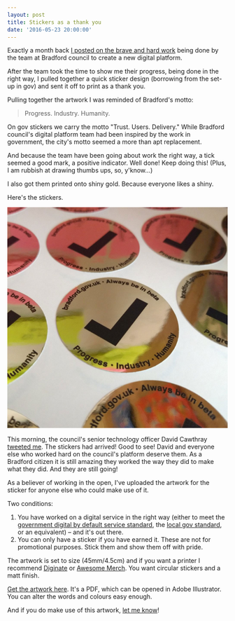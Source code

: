 ```yaml
---
layout: post
title: Stickers as a thank you
date: '2016-05-23 20:00:00'
---
```

Exactly a month back [I posted on the brave and hard work](/bradford-gov-uk/) being done by the team at Bradford council to create a new digital platform.

After the team took the time to show me their progress, being done in the right way, I pulled together a quick sticker design (borrowing from the set-up in gov) and sent it off to print as a thank you.

Pulling together the artwork I was reminded of Bradford's motto:

> Progress. Industry. Humanity.

On gov stickers we carry the motto "Trust. Users. Delivery." While Bradford council's digital platform team had been inspired by the work in government, the city's motto seemed a more than apt replacement.

And because the team have been going about work the right way, a tick seemed a good mark, a positive indicator. Well done! Keep doing this! (Plus, I am rubbish at drawing thumbs ups, so, y'know...)

I also got them printed onto shiny gold. Because everyone likes a shiny.

Here's the stickers.

![The bradford.gov.uk tick stickers](/assets/bradford-gov-uk-stickers.jpg)

This morning, the council's senior technology officer David Cawthray [tweeted me]( https://twitter.com/DavidCawthray/status/734653159482757120). The stickers had arrived! Good to see! David and everyone else who worked hard on the council's platform deserve them. As a Bradford citizen it is still amazing they worked the way they did to make what they did. And they are still going!

As a believer of working in the open, I've uploaded the artwork for the sticker for anyone else who could make use of it.

Two conditions:

1. You have worked on a digital service in the right way (either to meet the [government digital by default service standard](https://www.gov.uk/service-manual/digital-by-default), the [local gov standard](http://localgovdigital.info/localgov-digital-makers/outputs/local-government-digital-service-standard/), or an equivalent) – and it's out there.
2. You can only have a sticker if you have earned it. These are not for promotional purposes. Stick them and show them off with pride.

The artwork is set to size (45mm/4.5cm) and if you want a printer I recommend [Diginate](http://www.diginate.com) or [Awesome Merch](http://www.awesomemerchandise.com/Circular-45mm-Vinyl-Stickers). You want circular stickers and a matt finish.

[Get the artwork here](/assets/bradford-beta-launch.pdf). It's a PDF, which can be opened in Adobe Illustrator. You can alter the words and colours easy enough.

And if you do make use of this artwork, [let me know](/contact)!
